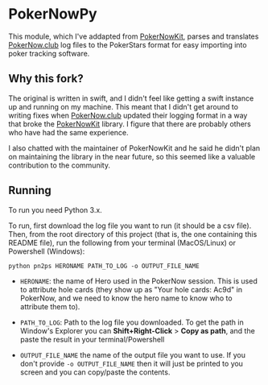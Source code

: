 # PokerNowPy

This module, which I've addapted from [PokerNowKit](https://github.com/pj4533/PokerNowKit),
parses and translates [PokerNow.club](https://www.pokernow.club/) log files to
the PokerStars format for easy importing into poker tracking software.


## Why this fork?
The original is written in swift, and I didn't feel like getting a swift instance up
and running on my machine. This meant that  I didn't get around to writing fixes when
[PokerNow.club](https://www.pokernow.club/) updated their logging format in a way that
broke the [PokerNowKit](https://github.com/pj4533/PokerNowKit) library. I figure that
there are probably others who have had the same experience.

I also chatted with the maintainer of PokerNowKit and he said he didn't plan on
maintaining the library in the near future, so this seemed like a valuable
contribution to the community.

## Running

To run you need Python 3.x.

To run, first download the log file you want to run (it should be a csv file). Then, from
the root directory of this project (that is, the one containing this README file), run 
 the following from your terminal (MacOS/Linux) or Powershell (Windows):

```
python pn2ps HERONAME PATH_TO_LOG -o OUTPUT_FILE_NAME
```

+ `HERONAME`: the name of Hero used in the PokerNow session. This is used to
  attribute hole cards (they show up as "Your hole cards: Ac9d" in PokerNow, and
  we need to know the hero name to know who to attribute them to).

+ `PATH_TO_LOG`: Path to the log file you downloaded. To get the path in Window's
  Explorer you can **Shift+Right-Click** > **Copy as path**, and the paste the
  result in your terminal/Powershell

+ `OUTPUT_FILE_NAME` the name of the output file you want to use. If you don't
  provide `-o OUTPUT_FILE_NAME` then it will just be printed to you screen and
  you can copy/paste the contents.
